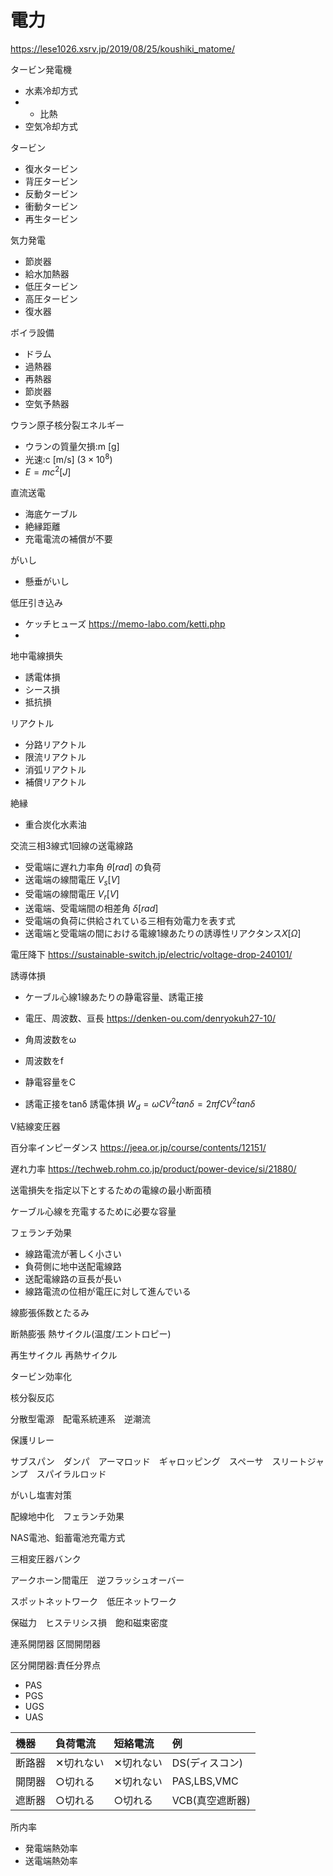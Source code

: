 # 電力

https://lese1026.xsrv.jp/2019/08/25/koushiki_matome/

タービン発電機
- 水素冷却方式
- - 比熱
- 空気冷却方式

タービン
- 復水タービン
- 背圧タービン
- 反動タービン
- 衝動タービン
- 再生タービン

気力発電
- 節炭器
- 給水加熱器
- 低圧タービン
- 高圧タービン
- 復水器

ボイラ設備
- ドラム
- 過熱器
- 再熱器
- 節炭器
- 空気予熱器



ウラン原子核分裂エネルギー
- ウランの質量欠損:m [g]
- 光速:c [m/s] ($3×10^8$)
- $E = mc^2 [J]$


直流送電
- 海底ケーブル
- 絶縁距離
- 充電電流の補償が不要


がいし
- 懸垂がいし


低圧引き込み
- ケッチヒューズ https://memo-labo.com/ketti.php
- 

地中電線損失
- 誘電体損
- シース損
- 抵抗損

リアクトル
- 分路リアクトル
- 限流リアクトル
- 消弧リアクトル
- 補償リアクトル

絶縁
- 重合炭化水素油

交流三相3線式1回線の送電線路
- 受電端に遅れ力率角 $θ [rad]$ の負荷
- 送電端の線間電圧 $V_s [V]$
- 受電端の線間電圧 $V_r [V]$
- 送電端、受電端間の相差角 $δ [rad]$
- 受電端の負荷に供給されている三相有効電力を表す式
- 送電端と受電端の間における電線1線あたりの誘導性リアクタンス$X [Ω]$
  



電圧降下
https://sustainable-switch.jp/electric/voltage-drop-240101/

誘導体損
- ケーブル心線1線あたりの静電容量、誘電正接
- 電圧、周波数、亘長
https://denken-ou.com/denryokuh27-10/

- 角周波数をω
- 周波数をf
- 静電容量をC
- 誘電正接をtanδ
誘電体損 $W_d = ωCV^2tanδ = 2πfCV^2tanδ$


V結線変圧器

百分率インピーダンス
https://jeea.or.jp/course/contents/12151/

遅れ力率
https://techweb.rohm.co.jp/product/power-device/si/21880/

送電損失を指定以下とするための電線の最小断面積

ケーブル心線を充電するために必要な容量

フェランチ効果
- 線路電流が著しく小さい
- 負荷側に地中送配電線路
- 送配電線路の亘長が長い
- 線路電流の位相が電圧に対して進んでいる
  


線膨張係数とたるみ


断熱膨張
熱サイクル(温度/エントロピー)

再生サイクル
再熱サイクル

タービン効率化

核分裂反応


分散型電源　配電系統連系　逆潮流

保護リレー


サブスパン　ダンパ　アーマロッド　ギャロッピング　スペーサ　スリートジャンプ　スパイラルロッド

がいし塩害対策

配線地中化　フェランチ効果

NAS電池、鉛蓄電池充電方式

三相変圧器バンク

アークホーン間電圧　逆フラッシュオーバー

スポットネットワーク　低圧ネットワーク

保磁力　ヒステリシス損　飽和磁束密度

連系開閉器
区間開閉器

区分開閉器:責任分界点
- PAS
- PGS
- UGS
- UAS

機器|負荷電流|短絡電流|例|
:--|:--|:--|:--|
断路器|✕切れない|✕切れない|DS(ディスコン)
開閉器|○切れる|✕切れない|PAS,LBS,VMC
遮断器|○切れる|○切れる|VCB(真空遮断器)


所内率
- 発電端熱効率
- 送電端熱効率

